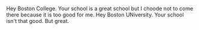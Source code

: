 Hey Boston College. Your school is a great school but I choode not to come there because it is too good for me.
Hey Boston UNiversity. Your school isn't that good. But great.
